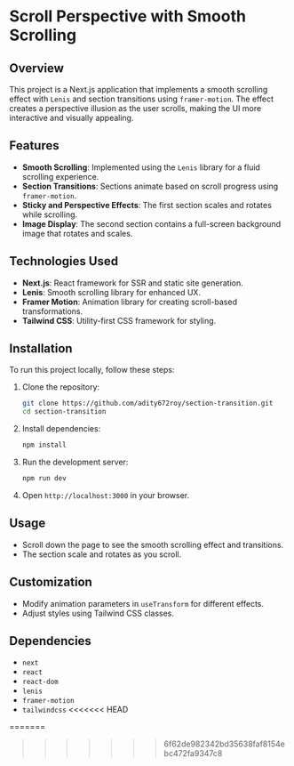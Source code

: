 # Scroll Perspective with Smooth Scrolling

## Overview
This project is a Next.js application that implements a smooth scrolling effect with `Lenis` and section transitions using `framer-motion`. The effect creates a perspective illusion as the user scrolls, making the UI more interactive and visually appealing.

## Features
- **Smooth Scrolling**: Implemented using the `Lenis` library for a fluid scrolling experience.
- **Section Transitions**: Sections animate based on scroll progress using `framer-motion`.
- **Sticky and Perspective Effects**: The first section scales and rotates while scrolling.
- **Image Display**: The second section contains a full-screen background image that rotates and scales.

## Technologies Used
- **Next.js**: React framework for SSR and static site generation.
- **Lenis**: Smooth scrolling library for enhanced UX.
- **Framer Motion**: Animation library for creating scroll-based transformations.
- **Tailwind CSS**: Utility-first CSS framework for styling.

## Installation
To run this project locally, follow these steps:

1. Clone the repository:
   ```sh
   git clone https://github.com/adity672roy/section-transition.git
   cd section-transition
   ```
2. Install dependencies:
   ```sh
   npm install
   ```
3. Run the development server:
   ```sh
   npm run dev
   ```
4. Open `http://localhost:3000` in your browser.

## Usage
- Scroll down the page to see the smooth scrolling effect and transitions.
- The section scale and rotates as you scroll. 

## Customization 
- Modify animation parameters in `useTransform` for different effects.
- Adjust styles using Tailwind CSS classes.

## Dependencies
- `next`
- `react`
- `react-dom`
- `lenis`
- `framer-motion`
- `tailwindcss`
<<<<<<< HEAD
 
=======
 
>>>>>>> 6f62de982342bd35638faf8154ebc472fa9347c8
